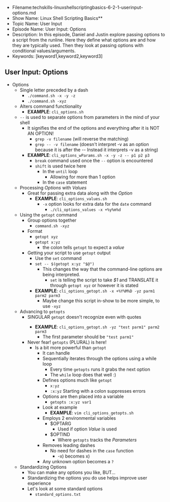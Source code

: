 + Filename:techskills-linuxshellscriptingbasics-6-2-1-userinput-options.md
+ Show Name: Linux Shell Scripting Basics**
+ Topic Name: User Input
+ Episode Name: User Input: Options
+ Description: In this episode, Daniel and Justin explore passing options
to a script from the runline. Here they define what options are and how 
they are typically used. Then they look at passing options with conditional
values/arguments.
+ Keywords: [keyword1,keyword2,keyword3]


User Input: Options
--------------------------------------------------------------------------------


+ Options
  - Single letter preceded by a dash
    + `./command.sh -x -y -z`
    + `./command.sh -xyz`
  - Alters command functionality
    + **EXAMPLE**: `cli_options.sh`
  - `--` is used to separate options from parameters in the mind of your shell
    + It signifies the end of the options and everything after it is NOT AN
      OPTION!
      - `grep -v filename` (will reverse the matching)
      - `grep -- -v filename` (doesn't interpret -v as an option because it is
        after the -- Instead it interprets -v as a string)
    + **EXAMPLE**: `cli_options_wParams.sh -x -y -z -- p1 p2 p3`
      - `break` command used once the `--` option is encountered
      - `shift` is used twice here
        + In the `until` loop
          - Allowing for more than 1 option
        + In the `case` statement
  - Processing *Options* with *Values*
    + Great for passing extra data along with the *Option*
      - **EXAMPLE**: `cli_options_values.sh`
        + `-x` option looks for extra data for the `date` command
          - `./cli_options_values -x +%y%m%d`
  - Using the `getopt` command
    + Group options together
      - `command.sh -xyz`
    + Format
      - `getopt xyz`
      - `getopt x:yz`
        + the colon tells `getopt` to expect a *value*
    + Getting your script to use `getopt` output
      - Use the `set` command
      - `set -- $(getopt x:yz "$@")`
        + This changes the way that the command-line options are being
          interpreted.
          - `set` is telling the script to take *$1* and TRANSLATE it through
            `getopt xyz` or however it is stated
      - **EXAMPLE**: `cli_options_getopt.sh -x +%Y%M%D -yz parm1 parm2 parm3`
        + Maybe change this script in-show to be more simple, to use `-xyz`
  - Advancing to `getopts`
    + SINGULAR `getopt` doesn't recognize <spaces> even with quotes
      - **EXAMPLE**: `cli_options_getopt.sh -yz "test parm1" parm2 parm3`
        + The first parameter should be `"test parm1"`
    + Never fear!  `getopts` (PLURAL) is here!
      - Is a bit more powerful than `getopt`
        + It can handle <spaces>
        + Sequentially iterates through the options using a while loop
          - Every time `getopts` runs it grabs the next option
          - The `while` loop does that well :)
        + Defines options much like `getopt`
          - `x:yz`
          - `:x:yz` Starting with a colon suppresses errors
        + Options are then placed into a variable
          - `getopts :x:yz var1`
        + Look at example
          - **EXAMPLE**: `vim cli_options_getopts.sh`
        + Employs 2 environmental variables
          - $OPTARG
            + Used if option *Value* is used
          - $OPTIND
            + Where `getopts` tracks the *Parameters*
        + Removes leading dashes
          - No need for dashes in the `case` function
            + -x) becomes x)
        + Any unknown option becomes a `?`
  - Standardizing Options
    + You can make any options you like, BUT...
    + Standardizing the options you do use helps improve user experience
    + Let's look at some standard options
      - `standard_options.txt`
